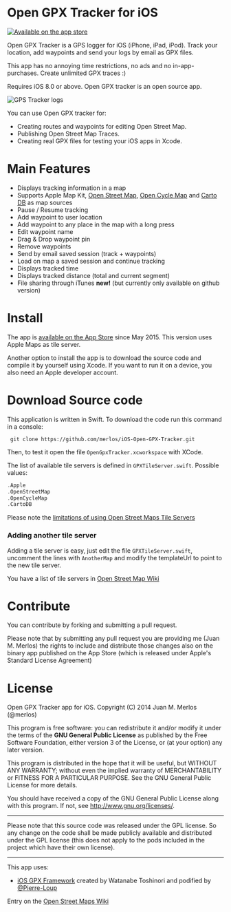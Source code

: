 Open GPX Tracker for iOS
========================

[![Available on the app store](https://merlos.github.io/iOS-Open-GPX-Tracker/images/download-app-store.svg)](https://itunes.apple.com/app/open-gpx-tracker/id984503772) 

Open GPX Tracker is a GPS logger for iOS (iPhone, iPad, iPod). Track your location, add waypoints and send your logs by email as GPX files.

This app has no annoying time restrictions, no ads and no in-app-purchases. Create unlimited GPX traces :)

Requires iOS 8.0 or above. Open GPX tracker is an open source app.

![GPS Tracker logs](https://merlos.github.io/iOS-Open-GPX-Tracker/images/open-gpx-tracker-4-screenshots.png)

You can use Open GPX tracker for: 

 - Creating routes and waypoints for editing Open Street Map.
 - Publishing Open Street Map Traces.
 - Creating real GPX files for testing your iOS apps in Xcode.

# Main Features

 - Displays tracking information in a map
 - Supports Apple Map Kit, [Open Street Map](http://wiki.openstreetmap.org/wiki/Tile_usage_policy), [Open Cycle Map](http://www.opencyclemap.org) and [Carto DB](http://www.cartodb.com) as map sources
 - Pause / Resume tracking
 - Add waypoint to user location
 - Add waypoint to any place in the map with a long press
 - Edit waypoint name
 - Drag & Drop waypoint pin
 - Remove waypoints
 - Send by email saved session (track + waypoints)
 - Load on map a saved session and continue tracking
 - Displays tracked time
 - Displays tracked distance (total and current segment)
 - File sharing through iTunes __new!__ (but currently only available on github version) 

# Install

The app is [available on the App Store](https://itunes.apple.com/app/open-gpx-tracker/id984503772) since May 2015. This version uses Apple Maps as tile server. 

Another option to install the app is to download the source code and compile it by yourself using Xcode. If you want to run it on a device, you also need an Apple developer account.

# Download Source code
This application is written in Swift. To download the code run this command in a console:

``` 
 git clone https://github.com/merlos/iOS-Open-GPX-Tracker.git
```

Then, to test it open the file `OpenGpxTracker.xcworkspace` with XCode.


The list of available tile servers is defined in `GPXTileServer.swift`. Possible values:

```swift
.Apple
.OpenStreetMap
.OpenCycleMap
.CartoDB

```

Please note the [limitations of using Open Street Maps Tile Servers](http://wiki.openstreetmap.org/wiki/Tile_usage_policy)

### Adding another tile server
Adding a tile server is easy, just edit the file `GPXTileServer.swift`, uncomment the lines with `AnotherMap` and modify the templateUrl to point to the new tile server.

You have a list of tile servers in [Open Street Map Wiki](http://wiki.openstreetmap.org/wiki/Tile_servers)


# Contribute
You can contribute by forking and submitting a pull request.

Please note that by submitting any pull request you are providing me (Juan M. Merlos) the rights to include and distribute those changes also on the binary app published on the App Store (which is released under Apple's Standard License Agreement) 


License
====================

Open GPX Tracker app for iOS.  Copyright (C) 2014  Juan M. Merlos (@merlos)

This program is free software: you can redistribute it and/or modify
it under the terms of the **GNU General Public License** as published by
the Free Software Foundation, either version 3 of the License, or
(at your option) any later version.

This program is distributed in the hope that it will be useful,
but WITHOUT ANY WARRANTY; without even the implied warranty of
MERCHANTABILITY or FITNESS FOR A PARTICULAR PURPOSE.  See the
GNU General Public License for more details.

You should have received a copy of the GNU General Public License
along with this program.  If not, see <http://www.gnu.org/licenses/>.

----

Please note that this source code was released under the GPL license.  So any change on the code shall be made publicly available and distributed under the GPL license (this does not apply to the pods included in the project which have their own license).

----

This app uses:
 - [iOS GPX Framework](https://github.com/merlos/ios-gpx-framework) created by Watanabe Toshinori and podified by  [@Pierre-Loup](https://github.com/Pierre-Loup/)


Entry on the [Open Street Maps Wiki](https://wiki.openstreetmap.org/wiki/OpenGpxTracker)

